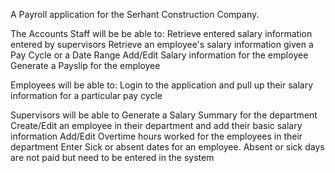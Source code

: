 A Payroll application for the Serhant Construction Company. 

The Accounts Staff will be be able to:
Retrieve entered salary information entered by supervisors
Retrieve an employee's salary information given a Pay Cycle or a Date Range 
Add/Edit Salary information for the employee
Generate a Payslip for the employee


Employees will be able to:
Login to the application and pull up their salary information for a particular pay cycle


Supervisors will be able to
Generate a Salary Summary for the department
Create/Edit an employee in their department and add their basic salary information
Add/Edit Overtime hours worked for the employees in their department
Enter Sick or absent dates for an employee. Absent or sick days are not paid but need to be entered in the system
